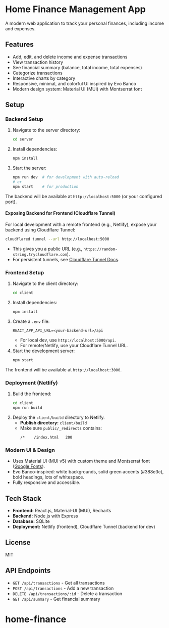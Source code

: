 # Home Finance Management App

A modern web application to track your personal finances, including income and expenses.

## Features

- Add, edit, and delete income and expense transactions
- View transaction history
- See financial summary (balance, total income, total expenses)
- Categorize transactions
- Interactive charts by category
- Responsive, minimal, and colorful UI inspired by Evo Banco
- Modern design system: Material UI (MUI) with Montserrat font

## Setup

### Backend Setup

1. Navigate to the server directory:
   ```bash
   cd server
   ```
2. Install dependencies:
   ```bash
   npm install
   ```
3. Start the server:
   ```bash
   npm run dev  # for development with auto-reload
   # or
   npm start    # for production
   ```

The backend will be available at `http://localhost:5000` (or your configured port).

#### Exposing Backend for Frontend (Cloudflare Tunnel)
For local development with a remote frontend (e.g., Netlify), expose your backend using Cloudflare Tunnel:
```bash
cloudflared tunnel --url http://localhost:5000
```
- This gives you a public URL (e.g., `https://random-string.trycloudflare.com`).
- For persistent tunnels, see [Cloudflare Tunnel Docs](https://developers.cloudflare.com/cloudflare-one/connections/connect-apps/).

### Frontend Setup

1. Navigate to the client directory:
   ```bash
   cd client
   ```
2. Install dependencies:
   ```bash
   npm install
   ```
3. Create a `.env` file:
   ```env
   REACT_APP_API_URL=<your-backend-url>/api
   ```
   - For local dev, use `http://localhost:5000/api`.
   - For remote/Netlify, use your Cloudflare Tunnel URL.
4. Start the development server:
   ```bash
   npm start
   ```

The frontend will be available at `http://localhost:3000`.

### Deployment (Netlify)

1. Build the frontend:
   ```bash
   cd client
   npm run build
   ```
2. Deploy the `client/build` directory to Netlify.
   - **Publish directory:** `client/build`
   - Make sure `public/_redirects` contains:
     ```
     /*    /index.html   200
     ```

### Modern UI & Design
- Uses Material UI (MUI v5) with custom theme and Montserrat font ([Google Fonts](https://fonts.google.com/specimen/Montserrat)).
- Evo Banco-inspired: white backgrounds, solid green accents (#388e3c), bold headings, lots of whitespace.
- Fully responsive and accessible.

## Tech Stack

- **Frontend:** React.js, Material-UI (MUI), Recharts
- **Backend:** Node.js with Express
- **Database:** SQLite
- **Deployment:** Netlify (frontend), Cloudflare Tunnel (backend for dev)

## License

MIT

## API Endpoints

- `GET /api/transactions` - Get all transactions
- `POST /api/transactions` - Add a new transaction
- `DELETE /api/transactions/:id` - Delete a transaction
- `GET /api/summary` - Get financial summary
# home-finance
